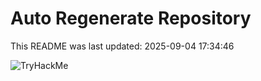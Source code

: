 # Auto Regenerate Repository

This README was last updated: 2025-09-04 17:34:46

 ![TryHackMe](https://tryhackme.com/badge/533634)